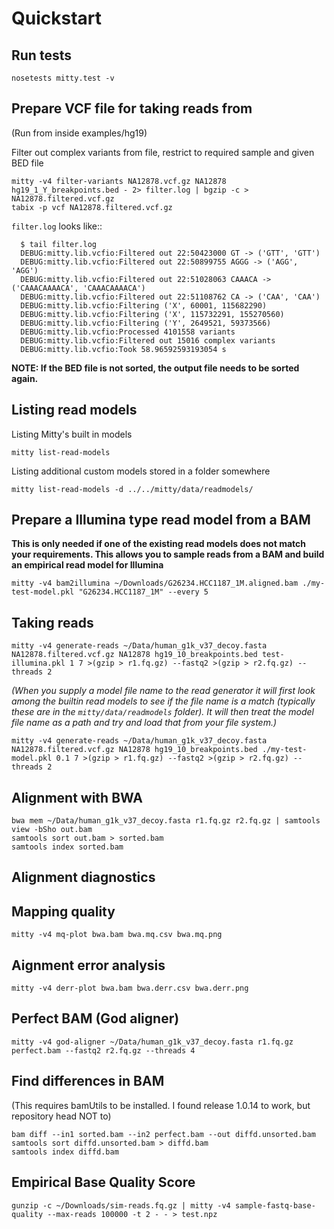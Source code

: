 Quickstart
==========

Run tests
---------

```
nosetests mitty.test -v
```

Prepare VCF file for taking reads from
--------------------------------------
(Run from inside examples/hg19)

Filter out complex variants from file, restrict to required sample and given BED file

```
mitty -v4 filter-variants NA12878.vcf.gz NA12878 hg19_1_Y_breakpoints.bed - 2> filter.log | bgzip -c > NA12878.filtered.vcf.gz
tabix -p vcf NA12878.filtered.vcf.gz
```

`filter.log` looks like::

```
  $ tail filter.log 
  DEBUG:mitty.lib.vcfio:Filtered out 22:50423000 GT -> ('GTT', 'GTT')
  DEBUG:mitty.lib.vcfio:Filtered out 22:50899755 AGGG -> ('AGG', 'AGG')
  DEBUG:mitty.lib.vcfio:Filtered out 22:51028063 CAAACA -> ('CAAACAAAACA', 'CAAACAAAACA')
  DEBUG:mitty.lib.vcfio:Filtered out 22:51108762 CA -> ('CAA', 'CAA')
  DEBUG:mitty.lib.vcfio:Filtering ('X', 60001, 115682290)
  DEBUG:mitty.lib.vcfio:Filtering ('X', 115732291, 155270560)
  DEBUG:mitty.lib.vcfio:Filtering ('Y', 2649521, 59373566)
  DEBUG:mitty.lib.vcfio:Processed 4101558 variants
  DEBUG:mitty.lib.vcfio:Filtered out 15016 complex variants
  DEBUG:mitty.lib.vcfio:Took 58.96592593193054 s
```

**NOTE: If the BED file is not sorted, the output file needs to be sorted again.**


Listing read models
-------------------

Listing Mitty's built in models
```
mitty list-read-models
```

Listing additional custom models stored in a folder somewhere
```
mitty list-read-models -d ../../mitty/data/readmodels/
```


Prepare a Illumina type read model from a BAM
---------------------------------------------
**This is only needed if one of the existing read models does not match your requirements. This allows you to 
sample reads from a BAM and build an empirical read model for Illumina**


```
mitty -v4 bam2illumina ~/Downloads/G26234.HCC1187_1M.aligned.bam ./my-test-model.pkl "G26234.HCC1187_1M" --every 5
```


  
Taking reads
------------
```
mitty -v4 generate-reads ~/Data/human_g1k_v37_decoy.fasta NA12878.filtered.vcf.gz NA12878 hg19_10_breakpoints.bed test-illumina.pkl 1 7 >(gzip > r1.fq.gz) --fastq2 >(gzip > r2.fq.gz) --threads 2
```


_(When you supply a model file name to the read generator it will first look among the builtin
read models to see if the file name is a match (typically these are in the `mitty/data/readmodels`
folder). It will then treat the model file name as a path and try and load that from your file system.)_

```
mitty -v4 generate-reads ~/Data/human_g1k_v37_decoy.fasta NA12878.filtered.vcf.gz NA12878 hg19_10_breakpoints.bed ./my-test-model.pkl 0.1 7 >(gzip > r1.fq.gz) --fastq2 >(gzip > r2.fq.gz) --threads 2
```



Alignment with BWA
------------------

```
bwa mem ~/Data/human_g1k_v37_decoy.fasta r1.fq.gz r2.fq.gz | samtools view -bSho out.bam
samtools sort out.bam > sorted.bam
samtools index sorted.bam
```


Alignment diagnostics
---------------------

## Mapping quality
```
mitty -v4 mq-plot bwa.bam bwa.mq.csv bwa.mq.png
```

## Aignment error analysis
```
mitty -v4 derr-plot bwa.bam bwa.derr.csv bwa.derr.png
```


Perfect BAM (God aligner)
-------------------------

```
mitty -v4 god-aligner ~/Data/human_g1k_v37_decoy.fasta r1.fq.gz perfect.bam --fastq2 r2.fq.gz --threads 4
```

Find differences in BAM
-----------------------
(This requires bamUtils to be installed. I found release 1.0.14 to work, but repository head NOT to)

```
bam diff --in1 sorted.bam --in2 perfect.bam --out diffd.unsorted.bam
samtools sort diffd.unsorted.bam > diffd.bam
samtools index diffd.bam
```


Empirical Base Quality Score
----------------------------

```
gunzip -c ~/Downloads/sim-reads.fq.gz | mitty -v4 sample-fastq-base-quality --max-reads 100000 -t 2 - - > test.npz
```